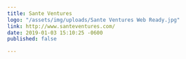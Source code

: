 ```yaml
---
title: Sante Ventures
logo: "/assets/img/uploads/Sante Ventures Web Ready.jpg"
link: http://www.santeventures.com/
date: 2019-01-03 15:10:25 -0600
published: false

---
```

